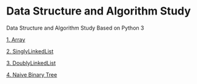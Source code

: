# Data Structure and Algorithm Study
Data Structure and Algorithm Study Based on Python 3

[1. Array](https://github.com/BaiqiangGit/Data-Structure-and-Algorithms---Python3/blob/master/array.py)

[2. SinglyLinkedList](https://github.com/BaiqiangGit/Data-Structure-and-Algorithms---Python3/blob/master/singlyLinkedList.py)

[3. DoublyLinkedList](https://github.com/BaiqiangGit/Data-Structure-and-Algorithms---Python3/blob/master/doublyLinkedList.py)

[4. Naive Binary Tree](https://github.com/BaiqiangGit/Data-Structure-and-Algorithms---Python3/blob/master/naiveTree.py.py)

